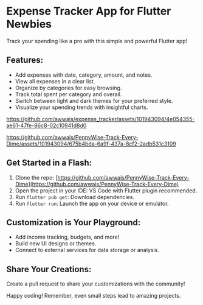# Expense Tracker App for Flutter Newbies

Track your spending like a pro with this simple and powerful Flutter app!

## Features:

- Add expenses with date, category, amount, and notes.
- View all expenses in a clear list.
- Organize by categories for easy browsing.
- Track total spent per category and overall.
- Switch between light and dark themes for your preferred style.
- Visualize your spending trends with insightful charts.


https://github.com/awwais/expense_tracker/assets/101943094/4e054355-ae61-47fe-86c8-02c10941d8d0



https://github.com/awwais/PennyWise-Track-Every-Dime/assets/101943094/675b4bda-6a9f-437a-8cf2-2adb531c3109



## Get Started in a Flash:

1. Clone the repo: [https://github.com/awwais/PennyWise-Track-Every-Dime](https://github.com/awwais/PennyWise-Track-Every-Dime)
2. Open the project in your IDE: VS Code with Flutter plugin recommended.
3. Run `flutter pub get`: Download dependencies.
4. Run `flutter run`: Launch the app on your device or emulator.

## Customization is Your Playground:

- Add income tracking, budgets, and more!
- Build new UI designs or themes.
- Connect to external services for data storage or analysis.

## Share Your Creations:

Create a pull request to share your customizations with the community!

Happy coding! Remember, even small steps lead to amazing projects.

